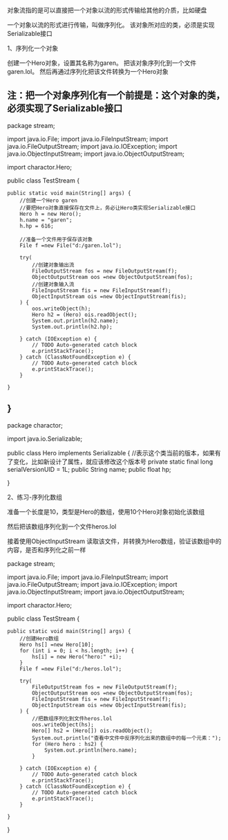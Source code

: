 对象流指的是可以直接把一个对象以流的形式传输给其他的介质，比如硬盘

一个对象以流的形式进行传输，叫做序列化。 该对象所对应的类，必须是实现Serializable接口

1、序列化一个对象

创建一个Hero对象，设置其名称为garen。
把该对象序列化到一个文件garen.lol。
然后再通过序列化把该文件转换为一个Hero对象

注：把一个对象序列化有一个前提是：这个对象的类，必须实现了Serializable接口
---------------------------------------------------------------------------------
package stream;
    
import java.io.File;
import java.io.FileInputStream;
import java.io.FileOutputStream;
import java.io.IOException;
import java.io.ObjectInputStream;
import java.io.ObjectOutputStream;
  
import charactor.Hero;
    
public class TestStream {
    
    public static void main(String[] args) {
        //创建一个Hero garen
        //要把Hero对象直接保存在文件上，务必让Hero类实现Serializable接口
        Hero h = new Hero();
        h.name = "garen";
        h.hp = 616;
          
        //准备一个文件用于保存该对象
        File f =new File("d:/garen.lol");
 
        try(
            //创建对象输出流
            FileOutputStream fos = new FileOutputStream(f);
            ObjectOutputStream oos =new ObjectOutputStream(fos);
            //创建对象输入流              
            FileInputStream fis = new FileInputStream(f);
            ObjectInputStream ois =new ObjectInputStream(fis);
        ) {
            oos.writeObject(h);
            Hero h2 = (Hero) ois.readObject();
            System.out.println(h2.name);
            System.out.println(h2.hp);
               
        } catch (IOException e) {
            // TODO Auto-generated catch block
            e.printStackTrace();
        } catch (ClassNotFoundException e) {
            // TODO Auto-generated catch block
            e.printStackTrace();
        }
            
    }
}
---------------------------------------------------------------------------------------

package charactor;
 
import java.io.Serializable;
 
public class Hero implements Serializable {
    //表示这个类当前的版本，如果有了变化，比如新设计了属性，就应该修改这个版本号
    private static final long serialVersionUID = 1L;
    public String name;
    public float hp;
 
}

2、练习-序列化数组

准备一个长度是10，类型是Hero的数组，使用10个Hero对象初始化该数组

然后把该数组序列化到一个文件heros.lol

接着使用ObjectInputStream 读取该文件，并转换为Hero数组，验证该数组中的内容，是否和序列化之前一样

package stream;
     
import java.io.File;
import java.io.FileInputStream;
import java.io.FileOutputStream;
import java.io.IOException;
import java.io.ObjectInputStream;
import java.io.ObjectOutputStream;
   
import charactor.Hero;
     
public class TestStream {
     
    public static void main(String[] args) {
        //创建Hero数组
        Hero hs[] =new Hero[10];
        for (int i = 0; i < hs.length; i++) {
            hs[i] = new Hero("hero:" +i);
        }
        File f =new File("d:/heros.lol");
  
        try(
            FileOutputStream fos = new FileOutputStream(f);
            ObjectOutputStream oos =new ObjectOutputStream(fos);
            FileInputStream fis = new FileInputStream(f);
            ObjectInputStream ois =new ObjectInputStream(fis);
        ) {
            //把数组序列化到文件heros.lol
            oos.writeObject(hs);
            Hero[] hs2 = (Hero[]) ois.readObject();
            System.out.println("查看中文件中反序列化出来的数组中的每一个元素：");
            for (Hero hero : hs2) {
                System.out.println(hero.name);
            }
                
        } catch (IOException e) {
            // TODO Auto-generated catch block
            e.printStackTrace();
        } catch (ClassNotFoundException e) {
            // TODO Auto-generated catch block
            e.printStackTrace();
        }
             
    }
}

